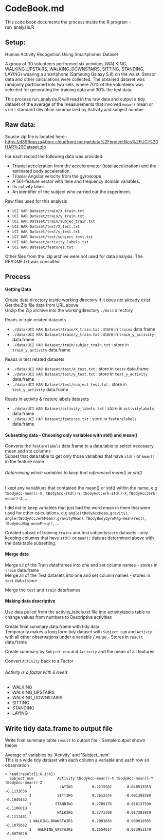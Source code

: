 
# CodeBook.md
This code book documents the process inside the R program - run_analysis.R

## Setup:
Human Activity Recognition Using Smartphones Dataset

A group of 30 volunteers performed six activities (WALKING, WALKING_UPSTAIRS, WALKING_DOWNSTAIRS, SITTING, STANDING, LAYING) wearing a smartphone (Samsung Galaxy S II) on the waist.
Sensor data and other calculations were collected. The obtained dataset was randomly partitioned into two sets, where 70% of the volunteers was selected for generating the training data and 30% the test data.

This process run_analysis.R will read in the raw data and output a tidy dataset of the average of the measurements that involved `mean()` mean or `std()` standard deviation summarized by Activity and subject number

## Raw data: 
Source zip file is located here : 
https://d396qusza40orc.cloudfront.net/getdata%2Fprojectfiles%2FUCI%20HAR%20Dataset.zip

For each record the following data was provided:
* Triaxial acceleration from the accelerometer (total acceleration) and the estimated body acceleration.
* Triaxial Angular velocity from the gyroscope. 
* A 561-feature vector with time and frequency domain variables. 
* Its activity label. 
* An identifier of the subject who carried out the experiment.

Raw files used for this analysis
* `UCI HAR Dataset/train/X_train.txt`
* `UCI HAR Dataset/train/y_train.txt`
* `UCI HAR Dataset/train/subjec_train.txt`
* `UCI HAR Dataset/test/X_test.txt`
* `UCI HAR Dataset/test/y_test.txt`
* `UCI HAR Dataset/test/subject_test.txt`
* `UCI HAR Dataset/activity_labels.txt`
* `UCI HAR Dataset/features.txt`

Other files from the .zip archive were not used for data analysis.  The README.txt was consulted

## Process

#### Getting Data
Create data directory inside working directory if it does not already exist <br>
Get the Zip file data from URL above<br>
Unzip the Zip archive into the workingdirectory `./data` directory

Reads in train related datasets
* `./data/UCI HAR Dataset/train/X_train.txt`        : store in `trainx` data.frame
* `./data/UCI HAR Dataset/train/y_train.txt`        : store in `train_y_activity` data.frame
* `./data/UCI HAR Dataset/train/subjec_train.txt`   : store in `train_y_activity` data.frame

Reads in test related datasets
* `./data/UCI HAR Dataset/test/X_test.txt`          : store in `testx` data.frame
* `./data/UCI HAR Dataset/test/y_test.txt`          : store in `test_y_activity` data.frame
* `./data/UCI HAR Dataset/test/subject_test.txt`    : store in `test_y_activity` data.frame

Reads in activity & feature labels datasets
* `./data/UCI HAR Dataset/activity_labels.txt`      : store in `activitylabels` data.frame
* `./data/UCI HAR Dataset/features.txt`             : store in `featurelabels` data.frame

#### Subsetting data - Choosing only variables with std() and mean()
Converts the `featurelabels` data.frame to a data.table to select necessary mean and std columns <br>
Subset that data.table to get only those variables that have `std()` or `mean()` in the feature name<br>

###### Determining which variables to keep that referenced mean() or std()
I kept any variablues that contained the mean() or std() within the name.  e.g `tBodyAcc-mean()-X` , `tBodyAcc-std()-Y`, `tBodyAccJerk-std()-X`, `fBodyAccJerk-mean()-Z`, ...

I did not to keep variables that just had the word mean in them that were used for other calculations.  e.g `angle(tBodyAccMean,gravity)`, `angle(tBodyAccJerkMean),gravityMean)`, `fBodyBodyGyroMag-meanFreq()`, `fBodyAccMag-meanFreq()`, ...


Created subset of training `trainx` and test subjects`testx` datasets- only keeping columns that have `std()` or `mean()` data as determined above with the data.table subsetting.

#### Merge data
Merge all of the Train dataframes into one and set column names - stores in `train` data.frame <br>
Merge all of the Test datasets into one and set column names  - stores in `test` data.frame

Merge the `test` and `train` dataframes

#### Making data descriptive
Use data pulled from the activity_labels.txt file into activitylabels table to change values from numbers to Descriptive activities 

Create final summary data.frame with tidy data <br>
Temporarily makes a long form tidy dataset with `Subject_num` and `Activiy` - with all other observations under a variable / value  - Stores in `result` data.frame

Create summary by `Subject_num` and `Activity` and the mean of all features

Convert `Activity` back to a Factor 
###### Activity is a factor with 6 levels 
* WALKING
* WALKING_UPSTAIRS
* WALKING_DOWNSTAIRS
* SITTING
* STANDING
* LAYING

## Write tidy data.frame to output file
Write final summary table `result` to output file - Sample output shown below <br>

Average of variables by 'Activity' and 'Subject_num' <br>
This is a wide tidy dataset with each column a variable and each row an observation
```{r}
> head(result[1:6,1:6])
  Subject_num           Activity tBodyAcc-mean()-X tBodyAcc-mean()-Y tBodyAcc-mean()-Z
           1             LAYING         0.2215982      -0.040513953        -0.1132036
           1            SITTING         0.2612376      -0.001308288        -0.1045442
           1           STANDING         0.2789176      -0.016137590        -0.1106018
           1            WALKING         0.2773308      -0.017383819        -0.1111481
           1 WALKING_DOWNSTAIRS         0.2891883      -0.009918505        -0.1075662
           1   WALKING_UPSTAIRS         0.2554617      -0.023953149        -0.0973020
```
